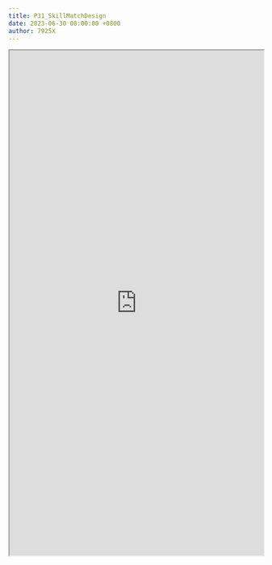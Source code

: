 ```yaml
---
title: P31_SkillMatchDesign
date: 2023-06-30 08:00:00 +0800
author: 7925X
---
```


<iframe src="https://y.dialwo.com/7925X2024/20230630-P31_SkillMatchDesign.pdf" width="100%" height="1000px"></iframe>

